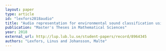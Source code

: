 ```yaml
---
layout: paper
type: article
id: "lexfors2018audio"
title: "Audio representation for environmental sound classification using convolutional neural networks"
publication: "Master's Theses in Mathematical Sciences"
year: 2018
external_url: http://lup.lub.lu.se/student-papers/record/8964345
authors: "Lexfors, Linus and Johansson, Malte"
---
```

